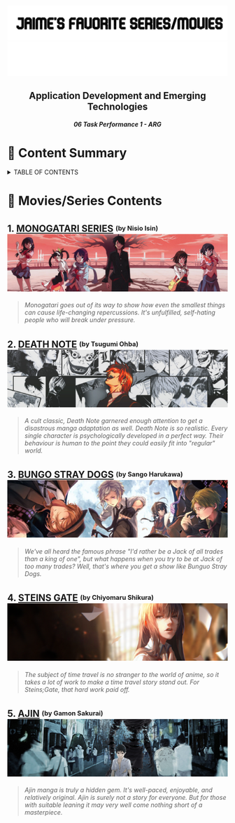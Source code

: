 <p align="center">
  <a href="https://github.com/Jaime223646/app-dev/#gh-light-mode-only">
  <img width="1000" src="https://github.com/Jaime223646/app-dev/blob/12c198b203c465a149d5afb0d52c6c16d21c4139/assets/light%20mode%20title.png">
  </a>
  <a href="https://github.com/Jaime223646/app-dev/#gh-dark-mode-only">
  <img width="1000" src="https://github.com/Jaime223646/app-dev/blob/12c198b203c465a149d5afb0d52c6c16d21c4139/assets/dark%20mode%20title.png">
  </a>  
</p>

<h2 align="center"> Application Development and Emerging Technologies </h2>
<h5 align="center"> 06 Task Performance 1 - ARG </h5>


# 📝 Content Summary
<details>
  <summary> TABLE OF CONTENTS </summary>
  <ol>
    <li><a href="##monogatari-series">Monogatari Series</a></li>
    <li><a href="#death-note">Death Note</a></li>
    <li><a href="#bungo-stray-dogs">Bungo Stray Dogs</a></li>
    <li><a href="#steins-gate">Steins Gate</a></li>
    <li><a href="#ajin">Ajin</a></li>
  </ol>
</details>

# 📖 Movies/Series Contents

## 1. [MONOGATARI SERIES](https://bakemonogatari.fandom.com/wiki/Monogatari_Series_Timeline_and_Watch_Guide) <sup><sub>(by Nisio Isin)</sub></sup> ![MONOGATARI SERIES](https://github.com/Jaime223646/app-dev/blob/main/assets/MONOGATARI%20SERIES.png)
>   *Monogatari goes out of its way to show how even the smallest things can cause life-changing repercussions. It's unfulfilled, self-hating people who will break under pressure.*

## 2. [DEATH NOTE](https://deathnote.fandom.com/wiki/Death_Note_Wiki) <sup><sub>(by Tsugumi Ohba)</sub></sup> ![DEATH NOTE](https://github.com/Jaime223646/app-dev/blob/main/assets/DEATH%20NOTE.png)
>   *A cult classic, Death Note garnered enough attention to get a disastrous manga adaptation as well. Death Note is so realistic. Every single character is psychologically developed in a perfect way. Their behaviour is human to the point they could easily fit into "regular" world.*

## 3. [BUNGO STRAY DOGS](https://bungostraydogs.fandom.com/wiki/Bungo_Stray_Dogs_Wiki) <sup><sub>(by Sango Harukawa)</sub></sup> ![BUNGO STRAY DOGS](https://github.com/Jaime223646/app-dev/blob/main/assets/BUNGO%20STRAY%20DOGS.png)
>   *We've all heard the famous phrase "I'd rather be a Jack of all trades than a king of one", but what happens when you try to be at Jack of too many trades? Well, that's where you get a show like Bunguo Stray Dogs.*

## 4. [STEINS GATE](https://steins-gate.fandom.com/wiki/Steins;Gate_Wiki) <sup><sub>(by Chiyomaru Shikura)</sub></sup> ![STEINS GATE](https://github.com/Jaime223646/app-dev/blob/main/assets/STEINS%20GATE.png)
>   *The subject of time travel is no stranger to the world of anime, so it takes a lot of work to make a time travel story stand out. For Steins;Gate, that hard work paid off.*

## 5. [AJIN](https://ajin.fandom.com/wiki/Kei_Nagai) <sup><sub>(by Gamon Sakurai)</sub></sup> ![AJIN](https://github.com/Jaime223646/app-dev/blob/main/assets/AJIN.png)
>   *Ajin manga is truly a hidden gem. It's well-paced, enjoyable, and relatively original. Ajin is surely not a story for everyone. But for those with suitable leaning it may very well come nothing short of a masterpiece.*
